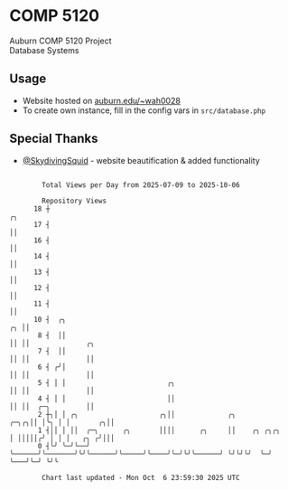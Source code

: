 # COMP 5120
Auburn COMP 5120 Project  
Database Systems

## Usage
- Website hosted on [auburn.edu/~wah0028](https://webhome.auburn.edu/~wah0028/)
- To create own instance, fill in the config vars in `src/database.php`

## Special Thanks
- [@SkydivingSquid](https://github.com/SkydivingSquid) - website beautification & added functionality

```

        Total Views per Day from 2025-07-09 to 2025-10-06

        Repository Views
      18 ┼                                                                       ╭╮
      17 ┤                                                                       ││
      16 ┤                                                                       ││
      14 ┤                                                                       ││
      13 ┤                                                                       ││
      12 ┤                                                                       ││
      11 ┤                                                                       ││
      10 ┤  ╭╮                                                                ╭╮ ││
       8 ┤  ││                                                                ││ ││              ╭╮
       7 ┤  ││                                                                ││ ││              ││
       6 ┤ ╭╯│                                                                ││ ││              ││
       5 ┤ │ │                         ╭╮                                     ││ ││              ││
       4 ┤ │ │                         ││                                     ││ ││  ╭─╮         ││
       2 ┼╮│ │ ╭╮                    ╭╮││             ╭╮                 ╭─╮╭╮││ │╰╮ │ │       ╭╮││
       1 ┤││ │ ││  ╭─╮      ╭╮       ││││      ╭╮     ││    ╭╮ ╭╮╭╮      │ │││││╭╯ │ │ │   ╭╮ ╭╯│││
       0 ┤╰╯ ╰─╯╰──╯ ╰──────╯╰───────╯╰╯╰──────╯╰─────╯╰────╯╰─╯╰╯╰──────╯ ╰╯╰╯╰╯  ╰─╯ ╰───╯╰─╯ ╰╯╰

        Chart last updated - Mon Oct  6 23:59:30 2025 UTC
        
```
